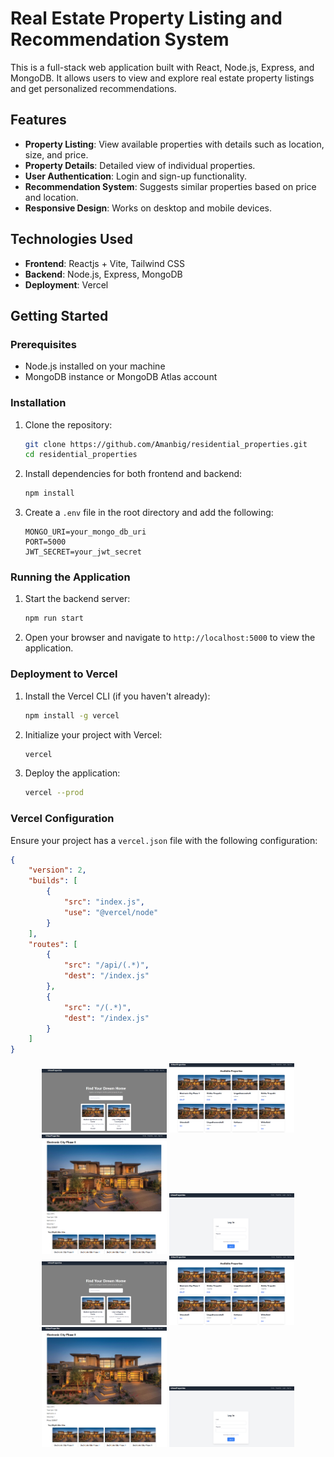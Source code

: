 # Real Estate Property Listing and Recommendation System

This is a full-stack web application built with React, Node.js, Express, and MongoDB. It allows users to view and explore real estate property listings and get personalized recommendations.

## Features

- **Property Listing**: View available properties with details such as location, size, and price.
- **Property Details**: Detailed view of individual properties.
- **User Authentication**: Login and sign-up functionality.
- **Recommendation System**: Suggests similar properties based on price and location.
- **Responsive Design**: Works on desktop and mobile devices.

## Technologies Used

- **Frontend**: Reactjs + Vite, Tailwind CSS
- **Backend**: Node.js, Express, MongoDB
- **Deployment**: Vercel

## Getting Started

### Prerequisites

- Node.js installed on your machine
- MongoDB instance or MongoDB Atlas account

### Installation

1. Clone the repository:

    ```bash
    git clone https://github.com/Amanbig/residential_properties.git
    cd residential_properties
    ```

2. Install dependencies for both frontend and backend:

    ```bash
    npm install
    ```

3. Create a `.env` file in the root directory and add the following:

    ```env
    MONGO_URI=your_mongo_db_uri
    PORT=5000
    JWT_SECRET=your_jwt_secret
    ```

### Running the Application

1. Start the backend server:

    ```bash
    npm run start
    ```

2. Open your browser and navigate to `http://localhost:5000` to view the application.

### Deployment to Vercel

1. Install the Vercel CLI (if you haven't already):

    ```bash
    npm install -g vercel
    ```

2. Initialize your project with Vercel:

    ```bash
    vercel
    ```

3. Deploy the application:

    ```bash
    vercel --prod
    ```

### Vercel Configuration

Ensure your project has a `vercel.json` file with the following configuration:

```json
{
    "version": 2,
    "builds": [
        {
            "src": "index.js",
            "use": "@vercel/node"
        }
    ],
    "routes": [
        {
            "src": "/api/(.*)",
            "dest": "/index.js"
        },
        {
            "src": "/(.*)",
            "dest": "/index.js"
        }
    ]
}
```

<div align="center">
  <img src="https://github.com/Amanbig/residential_properties/blob/master/image1.png"  width="200"/>
  <img src="https://github.com/Amanbig/residential_properties/blob/master/image2.png"  width="200"/>
    <img src="https://github.com/Amanbig/residential_properties/blob/master/image3.png"  width="200"/>
    <img src="https://github.com/Amanbig/residential_properties/blob/master/image4.png"  width="200"/>
</div>

<div align="center">
   <img src="https://github.com/Amanbig/residential_properties/blob/master/image1.png"  width="200"/>
  <img src="https://github.com/Amanbig/residential_properties/blob/master/image2.png"  width="200"/>
    <img src="https://github.com/Amanbig/residential_properties/blob/master/image3.png"  width="200"/>
    <img src="https://github.com/Amanbig/residential_properties/blob/master/image4.png"  width="200"/>
</div>

